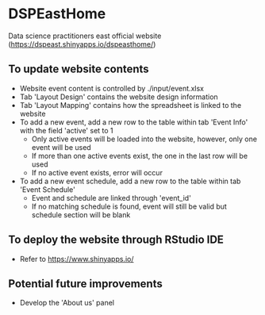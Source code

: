 # DSPEastHome
Data science practitioners east official website (https://dspeast.shinyapps.io/dspeasthome/)

## To update website contents
* Website event content is controlled by ./input/event.xlsx
* Tab 'Layout Design' contains the website design information
* Tab 'Layout Mapping' contains how the spreadsheet is linked to the website
* To add a new event, add a new row to the table within tab 'Event Info' with the field 'active' set to 1
  * Only active events will be loaded into the website, however, only one event will be used
  * If more than one active events exist, the one in the last row will be used
  * If no active event exists, error will occur
* To add a new event schedule, add a new row to the table within tab 'Event Schedule' 
  * Event and schedule are linked through 'event_id'
  * If no matching schedule is found, event will still be valid but schedule section will be blank

## To deploy the website through RStudio IDE
* Refer to https://www.shinyapps.io/

## Potential future improvements
* Develop the 'About us' panel